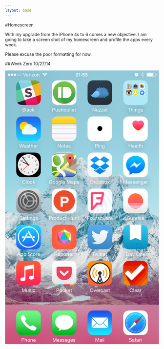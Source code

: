 ```yaml
---
layout: base
---
```


#Homescreen

With my upgrade from the iPhone 4s to 6 comes a new objective. I am going to take a screen shot of my homescreen and profile the apps every week.

Please excuse the poor formatting for now.

##Week Zero
10/27/14

![week zero homescreen](img/zero.png)